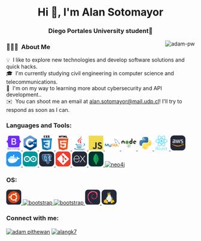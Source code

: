 

<h1 align="center">Hi 👋, I'm Alan Sotomayor</h1>
<h3 align="center">Diego Portales University student🌟</h3>
<p><img align="right" src="https://github.com/Adam-pw/Adam-pw/blob/main/animation_500_kxa883sd.gif" alt="adam-pw" /></p>

### 👨🏻‍💻 &nbsp;About Me

💡 &nbsp;I like to explore new technologies and develop software solutions and quick hacks.\
🎓 &nbsp;I'm currently studying civil engineering in computer science and telecommunications.\
🌱 &nbsp;I'm on my way to learning more about cybersecurity and API development..\
✉️ &nbsp;You can shoot me an email at alan.sotomayor@mail.udp.cl! I'll try to respond as soon as I can.

<h3 align="left">Languages and Tools:</h3>
<p align="left"> <a href="https://getbootstrap.com" target="_blank" rel="noreferrer">
    <img src="https://raw.githubusercontent.com/devicons/devicon/master/icons/bootstrap/bootstrap-plain-wordmark.svg"
      alt="bootstrap" width="40" height="40" /> </a>  <a href="https://www.w3schools.com/cpp/" target="_blank" rel="noreferrer">
    <img src="https://raw.githubusercontent.com/devicons/devicon/master/icons/cplusplus/cplusplus-original.svg"
      alt="cplusplus" width="40" height="40" /> </a> <a href="https://www.w3schools.com/css/" target="_blank"
    rel="noreferrer"> <img
      src="https://raw.githubusercontent.com/devicons/devicon/master/icons/css3/css3-original-wordmark.svg" alt="css3"
      width="40" height="40" /> </a> <a href="https://www.w3.org/html/" target="_blank" rel="noreferrer"> <img
      src="https://raw.githubusercontent.com/devicons/devicon/master/icons/html5/html5-original-wordmark.svg"
      alt="html5" width="40" height="40" /> </a> <a href="https://www.java.com" target="_blank" rel="noreferrer"> <img
      src="https://raw.githubusercontent.com/devicons/devicon/master/icons/java/java-original.svg" alt="java" width="40"
      height="40" /> </a> <a href="https://developer.mozilla.org/en-US/docs/Web/JavaScript" target="_blank"
    rel="noreferrer"> <img
      src="https://raw.githubusercontent.com/devicons/devicon/master/icons/javascript/javascript-original.svg"
      alt="javascript" width="40" height="40" /> </a> <a href="https://www.mysql.com/" target="_blank" rel="noreferrer"> <img
      src="https://raw.githubusercontent.com/devicons/devicon/master/icons/mysql/mysql-original-wordmark.svg"
      alt="mysql" width="40" height="40" /> </a> </a> <a href="https://nodejs.org" target="_blank" rel="noreferrer"> <img
      src="https://raw.githubusercontent.com/devicons/devicon/master/icons/nodejs/nodejs-original-wordmark.svg"
      alt="nodejs" width="40" height="40" /> </a>  <a href="https://www.python.org" target="_blank" rel="noreferrer"> <img
      src="https://raw.githubusercontent.com/devicons/devicon/master/icons/python/python-original.svg" alt="python"
      width="40" height="40" /> </a> <a href="https://reactjs.org/" target="_blank" rel="noreferrer"> <img
      src="https://raw.githubusercontent.com/devicons/devicon/master/icons/react/react-original-wordmark.svg"
      alt="react" width="40" height="40" /> </a><a href="https://aws.amazon.com/" target="_blank" rel="noreferrer"> <img
      src="https://github.com/tandpfun/skill-icons/blob/main/icons/AWS-Dark.svg"
      alt="aws" width="40" height="40" /> </a><a href="https://docker.com/" target="_blank" rel="noreferrer"> <img
      src="https://github.com/tandpfun/skill-icons/blob/main/icons/Docker.svg"
      alt="docker" width="40" height="40" /> </a><a href="https://www.arduino.cc" target="_blank" rel="noreferrer"> <img
      src="https://github.com/tandpfun/skill-icons/blob/main/icons/Arduino.svg"
      alt="arduino" width="40" height="40" /> </a><a href="https://www.postgresql.org" target="_blank" rel="noreferrer"> <img
      src="https://github.com/tandpfun/skill-icons/blob/main/icons/PostgreSQL-Dark.svg"
      alt="poastgressql" width="40" height="40" /> </a><a href="https://git-scm.com" target="_blank" rel="noreferrer"> <img
      src="https://github.com/tandpfun/skill-icons/blob/main/icons/Git.svg"
      alt="git" width="40" height="40" /> </a><a href="https://expressjs.com" target="_blank" rel="noreferrer"> <img
      src="https://github.com/tandpfun/skill-icons/blob/main/icons/ExpressJS-Dark.svg"
      alt="express" width="40" height="40" /> </a><a href="https://www.mongodb.com" target="_blank" rel="noreferrer"> <img
      src="https://github.com/tandpfun/skill-icons/blob/main/icons/MongoDB.svg"
      alt="mongoDB" width="40" height="40" /> </a><a href="" target="_blank" rel="noreferrer"> <img
      src="https://private-user-images.githubusercontent.com/128186240/455068054-ab492bea-7d41-4727-a8aa-36c85e110900.png?jwt=eyJhbGciOiJIUzI1NiIsInR5cCI6IkpXVCJ9.eyJpc3MiOiJnaXRodWIuY29tIiwiYXVkIjoicmF3LmdpdGh1YnVzZXJjb250ZW50LmNvbSIsImtleSI6ImtleTUiLCJleHAiOjE3NTA3MjYxNTUsIm5iZiI6MTc1MDcyNTg1NSwicGF0aCI6Ii8xMjgxODYyNDAvNDU1MDY4MDU0LWFiNDkyYmVhLTdkNDEtNDcyNy1hOGFhLTM2Yzg1ZTExMDkwMC5wbmc_WC1BbXotQWxnb3JpdGhtPUFXUzQtSE1BQy1TSEEyNTYmWC1BbXotQ3JlZGVudGlhbD1BS0lBVkNPRFlMU0E1M1BRSzRaQSUyRjIwMjUwNjI0JTJGdXMtZWFzdC0xJTJGczMlMkZhd3M0X3JlcXVlc3QmWC1BbXotRGF0ZT0yMDI1MDYyNFQwMDQ0MTVaJlgtQW16LUV4cGlyZXM9MzAwJlgtQW16LVNpZ25hdHVyZT1jYWJiYjE5YmE0MTk5ZDJkODFmNTU0ZmU2YjM2MTFjNDI4MTVkODA1MGQxOWRkNzg5ZWRkNjIzMzNhYjc5YmE1JlgtQW16LVNpZ25lZEhlYWRlcnM9aG9zdCJ9.hJVOZaLDlBhfM2s_Mi2hQplTIeWz38VvjM_wdPUvuAI"
      alt="neo4j" width="60" height="40" /> </a></p>
      

<h3 align="left">OS:</h3>
<p align="left"> <a href="https://ubuntu.com" target="_blank" rel="noreferrer">
    <img src="https://github.com/tandpfun/skill-icons/blob/main/icons/Ubuntu-Dark.svg"
      alt="bootstrap" width="40" height="40" /> </a> <a href="https://www.microsoft.com/es-cl/windows?r=1" target="_blank" rel="noreferrer">
    <img src="https://github.com/tandpfun/skill-icons/blob/main/icons/Windows-Dark.svg"
      alt="bootstrap" width="40" height="40" /> </a><a href="https://www.kali.org" target="_blank" rel="noreferrer">
    <img src="https://github.com/tandpfun/skill-icons/blob/main/icons/Kali-Dark.svg"
      alt="bootstrap" width="40" height="40" /> </a><a href="https://www.debian.org/index.es.html" target="_blank" rel="noreferrer">
    <img src="https://github.com/tandpfun/skill-icons/blob/main/icons/Debian-Dark.svg"
      alt="bootstrap" width="40" height="40" /> </a><a href="https://www.linux.org" target="_blank" rel="noreferrer">
    <img src="https://github.com/tandpfun/skill-icons/blob/main/icons/Linux-Dark.svg"
      alt="bootstrap" width="40" height="40" /> </a>  </p>

<h3 align="left">Connect with me:</h3>
<p align="left">
  <a href="https://www.linkedin.com/in/alan-eduardo-sotomayor-fontena-a4a285363/" target="blank"><img align="center"
      src="https://raw.githubusercontent.com/rahuldkjain/github-profile-readme-generator/master/src/images/icons/Social/linked-in-alt.svg"
      alt="adam pithewan" height="30" width="40" /></a>
  <a href="https://www.instagram.com/alan_gk7/" target="blank"><img align="center"
      src="https://raw.githubusercontent.com/rahuldkjain/github-profile-readme-generator/master/src/images/icons/Social/instagram.svg"
      alt="alangk7" height="30" width="40" /></a>
</p>
<br>


